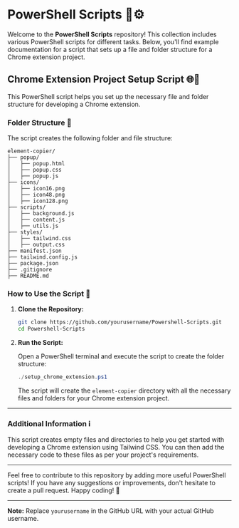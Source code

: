 # PowerShell Scripts 📜⚙️

Welcome to the **PowerShell Scripts** repository! This collection includes various PowerShell scripts for different tasks. Below, you'll find example documentation for a script that sets up a file and folder structure for a Chrome extension project.

## Chrome Extension Project Setup Script 🌐🔧

This PowerShell script helps you set up the necessary file and folder structure for developing a Chrome extension.

### Folder Structure 📁

The script creates the following folder and file structure:

```
element-copier/
├── popup/
│   ├── popup.html
│   ├── popup.css
│   ├── popup.js
├── icons/
│   ├── icon16.png
│   ├── icon48.png
│   ├── icon128.png
├── scripts/
│   ├── background.js
│   ├── content.js
│   ├── utils.js
├── styles/
│   ├── tailwind.css
│   ├── output.css
├── manifest.json
├── tailwind.config.js
├── package.json
├── .gitignore
├── README.md
```

### How to Use the Script 🚀

1. **Clone the Repository:**

    ```bash
    git clone https://github.com/yourusername/Powershell-Scripts.git
    cd Powershell-Scripts
    ```

2. **Run the Script:**

    Open a PowerShell terminal and execute the script to create the folder structure:

    ```powershell
    ./setup_chrome_extension.ps1
    ```

    The script will create the `element-copier` directory with all the necessary files and folders for your Chrome extension project.

---

### Additional Information ℹ️

This script creates empty files and directories to help you get started with developing a Chrome extension using Tailwind CSS. You can then add the necessary code to these files as per your project's requirements.

---

Feel free to contribute to this repository by adding more useful PowerShell scripts! If you have any suggestions or improvements, don't hesitate to create a pull request. Happy coding! 🎉

---

**Note:** Replace `yourusername` in the GitHub URL with your actual GitHub username.

